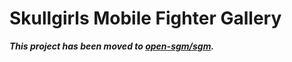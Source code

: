 # Skullgirls Mobile Fighter Gallery

***This project has been moved to [open-sgm/sgm](https://github.com/open-sgm/sgm).***
